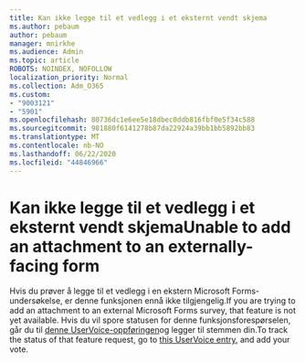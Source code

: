 ```yaml
---
title: Kan ikke legge til et vedlegg i et eksternt vendt skjema
ms.author: pebaum
author: pebaum
manager: mnirkhe
ms.audience: Admin
ms.topic: article
ROBOTS: NOINDEX, NOFOLLOW
localization_priority: Normal
ms.collection: Adm_O365
ms.custom:
- "9003121"
- "5901"
ms.openlocfilehash: 80736dc1e6ee5e18dbec0ddb816fbf0e5f34c588
ms.sourcegitcommit: 981880f6141278b87da22924a39bb1bb5892bb83
ms.translationtype: MT
ms.contentlocale: nb-NO
ms.lasthandoff: 06/22/2020
ms.locfileid: "44846966"
---
```

# <a name="unable-to-add-an-attachment-to-an-externally-facing-form"></a><span data-ttu-id="84a3d-102">Kan ikke legge til et vedlegg i et eksternt vendt skjema</span><span class="sxs-lookup"><span data-stu-id="84a3d-102">Unable to add an attachment to an externally-facing form</span></span>

<span data-ttu-id="84a3d-103">Hvis du prøver å legge til et vedlegg i en ekstern Microsoft Forms-undersøkelse, er denne funksjonen ennå ikke tilgjengelig.</span><span class="sxs-lookup"><span data-stu-id="84a3d-103">If you are trying to add an attachment to an external Microsoft Forms survey, that feature is not yet available.</span></span> <span data-ttu-id="84a3d-104">Hvis du vil spore statusen for denne funksjonsforespørselen, går du til [denne UserVoice-oppføringen](https://go.microsoft.com/fwlink/?linkid=2133069)og legger til stemmen din.</span><span class="sxs-lookup"><span data-stu-id="84a3d-104">To track the status of that feature request, go to [this UserVoice entry](https://go.microsoft.com/fwlink/?linkid=2133069), and add your vote.</span></span>
